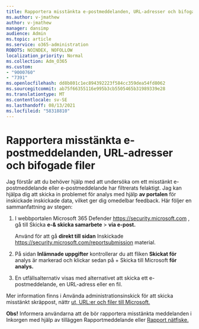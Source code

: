```yaml
---
title: Rapportera misstänkta e-postmeddelanden, URL-adresser och bifogade filer
ms.author: v-jmathew
author: v-jmathew
manager: dansimp
audience: Admin
ms.topic: article
ms.service: o365-administration
ROBOTS: NOINDEX, NOFOLLOW
localization_priority: Normal
ms.collection: Adm_O365
ms.custom:
- "9000760"
- "7391"
ms.openlocfilehash: dd8b801c1ec894392223f584cc359dea54fd8062
ms.sourcegitcommit: ab75f66355116e995b3cb5505465b31989339e28
ms.translationtype: MT
ms.contentlocale: sv-SE
ms.lasthandoff: 08/13/2021
ms.locfileid: "58318810"
---
```

# <a name="report-suspicious-emails-urls-or-attachments"></a>Rapportera misstänkta e-postmeddelanden, URL-adresser och bifogade filer

Jag förstår att du behöver hjälp med att undersöka om ett misstänkt e-postmeddelande eller e-postmeddelande har filtrerats felaktigt. Jag kan hjälpa dig att skicka in problemet för analys med hjälp **av portalen** för inskickade inskickade data, vilket ger dig omedelbar feedback. Här följer en sammanfattning av stegen:

1. I webbportalen Microsoft 365 Defender <https://security.microsoft.com> , gå till Skicka **e-& skicka samarbete** \> **via e-post.**

   Använd för att gå **direkt till sidan** Inskickade <https://security.microsoft.com/reportsubmission> material.

2. På sidan **Inlämnade uppgifter** kontrollerar du att fliken **Skickat för** analys är markerad och klickar sedan på + Skicka till Microsoft **för analys.**

3. En utfällsalternativ visas med alternativet att skicka ett e-postmeddelande, en URL-adress eller en fil.

Mer information finns i Använda administrationsinskick för att skicka misstänkt skräppost, nättr [ut, URL:er och filer till Microsoft.](https://docs.microsoft.com/microsoft-365/security/office-365-security/admin-submission)

**Obs!** Informera användarna att de bör rapportera misstänkta meddelanden i Inkorgen med hjälp av tilläggen Rapportmeddelande eller [Rapport nätfiske.](https://docs.microsoft.com/microsoft-365/security/office-365-security/enable-the-report-message-add-in)
